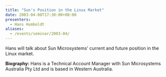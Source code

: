 ```yaml
---
title: "Sun's Position in the Linux Market"
date: 2003-04-08T17:30:00+08:00
presenters:
  - Hans Humboldt
aliases:
  - /events/seminar/2003-04/
---
```


Hans will talk about Sun Microsystems' current and future position in
the Linux market.

<!--more-->

<!-- **Where:** Central TAFE Lecture Theatre, Perth\-->

**Biography:** Hans is a Technical Account Manager with Sun Microsystems
Australia Pty Ltd and is based in Western Australia.
